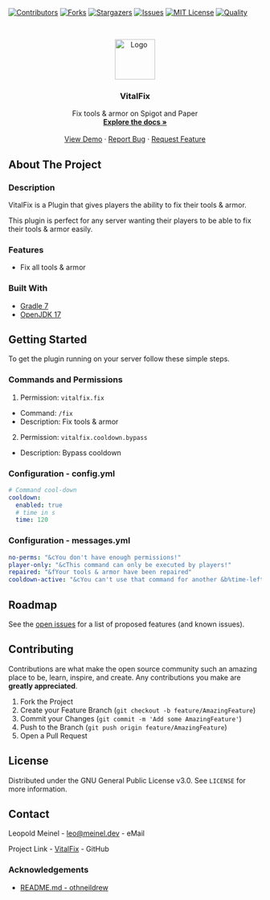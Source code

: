 <!-- PROJECT SHIELDS -->

[![Contributors][contributors-shield]][contributors-url]
[![Forks][forks-shield]][forks-url]
[![Stargazers][stars-shield]][stars-url]
[![Issues][issues-shield]][issues-url]
[![MIT License][license-shield]][license-url]
[![Quality][quality-shield]][quality-url]

<!-- PROJECT LOGO -->
<!--suppress ALL -->
<br />
<p align="center">
  <a href="https://github.com/LeoMeinel/vitalfix">
    <img src="images/logo.png" alt="Logo" width="80" height="80">
  </a>

<h3 align="center">VitalFix</h3>

  <p align="center">
    Fix tools & armor on Spigot and Paper
    <br />
    <a href="https://github.com/LeoMeinel/vitalfix"><strong>Explore the docs »</strong></a>
    <br />
    <br />
    <a href="https://github.com/LeoMeinel/vitalfix">View Demo</a>
    ·
    <a href="https://github.com/LeoMeinel/vitalfix/issues">Report Bug</a>
    ·
    <a href="https://github.com/LeoMeinel/vitalfix/issues">Request Feature</a>
  </p>

<!-- ABOUT THE PROJECT -->

## About The Project

### Description

VitalFix is a Plugin that gives players the ability to fix their tools & armor.

This plugin is perfect for any server wanting their players to be able to fix their tools & armor easily.

### Features

- Fix all tools & armor

### Built With

- [Gradle 7](https://docs.gradle.org/7.5.1/release-notes.html)
- [OpenJDK 17](https://openjdk.java.net/projects/jdk/17/)

<!-- GETTING STARTED -->

## Getting Started

To get the plugin running on your server follow these simple steps.

### Commands and Permissions

1. Permission: `vitalfix.fix`

- Command: `/fix`
- Description: Fix tools & armor

2. Permission: `vitalfix.cooldown.bypass`

- Description: Bypass cooldown

### Configuration - config.yml

```yaml
# Command cool-down
cooldown:
  enabled: true
  # time in s
  time: 120
```

### Configuration - messages.yml

```yaml
no-perms: "&cYou don't have enough permissions!"
player-only: "&cThis command can only be executed by players!"
repaired: "&fYour tools & armor have been repaired"
cooldown-active: "&cYou can't use that command for another &b%time-left% &cseconds!"
```

<!-- ROADMAP -->

## Roadmap

See the [open issues](https://github.com/LeoMeinel/vitalfix/issues) for a list of proposed features (and known
issues).

<!-- CONTRIBUTING -->

## Contributing

Contributions are what make the open source community such an amazing place to be, learn, inspire, and create. Any
contributions you make are **greatly appreciated**.

1. Fork the Project
2. Create your Feature Branch (`git checkout -b feature/AmazingFeature`)
3. Commit your Changes (`git commit -m 'Add some AmazingFeature'`)
4. Push to the Branch (`git push origin feature/AmazingFeature`)
5. Open a Pull Request

<!-- LICENSE -->

## License

Distributed under the GNU General Public License v3.0. See `LICENSE` for more information.

<!-- CONTACT -->

## Contact

Leopold Meinel - [leo@meinel.dev](mailto:leo@meinel.dev) - eMail

Project Link - [VitalFix](https://github.com/LeoMeinel/vitalfix) - GitHub

<!-- ACKNOWLEDGEMENTS -->

### Acknowledgements

- [README.md - othneildrew](https://github.com/othneildrew/Best-README-Template)

<!-- MARKDOWN LINKS & IMAGES -->

[contributors-shield]: https://img.shields.io/github/contributors-anon/LeoMeinel/vitalfix?style=for-the-badge
[contributors-url]: https://github.com/LeoMeinel/vitalfix/graphs/contributors
[forks-shield]: https://img.shields.io/github/forks/LeoMeinel/vitalfix?label=Forks&style=for-the-badge
[forks-url]: https://github.com/LeoMeinel/vitalfix/network/members
[stars-shield]: https://img.shields.io/github/stars/LeoMeinel/vitalfix?style=for-the-badge
[stars-url]: https://github.com/LeoMeinel/vitalfix/stargazers
[issues-shield]: https://img.shields.io/github/issues/LeoMeinel/vitalfix?style=for-the-badge
[issues-url]: https://github.com/LeoMeinel/vitalfix/issues
[license-shield]: https://img.shields.io/github/license/LeoMeinel/vitalfix?style=for-the-badge
[license-url]: https://github.com/LeoMeinel/vitalfix/blob/main/LICENSE
[quality-shield]: https://img.shields.io/codefactor/grade/github/LeoMeinel/vitalfix?style=for-the-badge
[quality-url]: https://www.codefactor.io/repository/github/LeoMeinel/vitalfix
